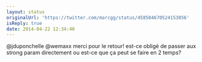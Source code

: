 ```yaml
---
layout: status
originalUrl: 'https://twitter.com/marcgg/status/458584670524153856'
isReply: true
date: 2014-04-22 12:34:40
---
```


@jduponchelle @wemaxx merci pour le retour! est-ce obligé de passer aux strong param directement ou est-ce que ça peut se faire en 2 temps?
